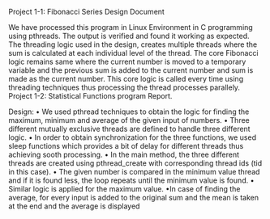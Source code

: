 Project 1-1: Fibonacci Series Design Document

We have processed this program in Linux Environment in C programming using pthreads.
The output is verified and found it working as expected.
The threading logic used in the design, creates multiple threads where the sum is calculated at each individual level of the thread.
The core Fibonacci logic remains same where the current number is moved to a temporary variable and the previous sum is added to the
current number and sum is made as the current number.
This core logic is called every time using threading techniques thus processing the thread processes parallely.
Project 1-2: Statistical Functions program Report.

Design: •	We used pthread techniques to obtain the logic for finding the maximum, minimum and average of the given input of numbers. 
•	Three different mutually exclusive threads are defined to handle three different logic. •	In order to obtain synchronization for the 
three functions, we used sleep functions which provides a bit of delay for different threads thus achieving sooth processing. 
•	In the main method, the three different threads are created using pthread_create with corresponding thread ids (tid in this case).
•	The given number is compared in the minimum value thread and if it is found less, the loop repeats until the minimum value is found.
•	Similar logic is applied for the maximum value.
•In case of finding the average, for every input is added to the original sum and the mean is taken at the end and the average is displayed
